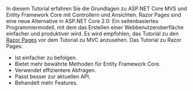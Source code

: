 In diesem Tutorial erfahren Sie die Grundlagen zu ASP.NET Core MVS und Entity Framework Core mit Controllern und Ansichten. Razor Pages sind eine neue Alternative in ASP.NET Core 2.0: Ein seitenbasiertes Programmiermodell, mit dem das Erstellen einer Webbenutzeroberfläche einfacher und produktiver wird. Es wird empfohlen, das Tutorial zu den [Razor Pages](xref:data/ef-rp/intro) vor dem Tutorial zu MVC anzusehen. Das Tutorial zu Razor Pages:

* Ist einfacher zu befolgen.
* Bietet mehr bewährte Methoden für Entity Framework Core.
* Verwendet effizientere Abfragen.
* Passt besser zur aktuellen API.
* Behandelt mehr Features.
